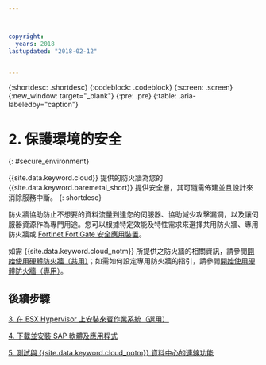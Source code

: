 ```yaml
---



copyright:
  years: 2018
lastupdated: "2018-02-12"


---
```


{:shortdesc: .shortdesc}
{:codeblock: .codeblock}
{:screen: .screen}
{:new_window: target="_blank"}
{:pre: .pre}
{:table: .aria-labeledby="caption"}

# 2. 保護環境的安全
{: #secure_environment}

{{site.data.keyword.cloud}} 提供的防火牆為您的 {{site.data.keyword.baremetal_short}} 提供安全層，其可隨需佈建並且設計來消除服務中斷。
{: shortdesc}

防火牆協助防止不想要的資料流量到達您的伺服器、協助減少攻擊漏洞，以及讓伺服器資源作為專門用途。您可以根據特定效能及特性需求來選擇共用防火牆、專用防火牆或 [Fortinet FortiGate 安全應用裝置](https://console.bluemix.net/docs/infrastructure/fortigate-10g/getting-started.html#getting-started-with-fortigate-security-appliance-10gbs)。

如需 {{site.data.keyword.cloud_notm}} 所提供之防火牆的相關資訊，請參閱[開始使用硬體防火牆（共用）](https://console.bluemix.net/docs/infrastructure/hardware-firewall-shared/getting-started.html#getting-started)；如需如何設定專用防火牆的指引，請參閱[開始使用硬體防火牆（專用）](https://console.bluemix.net/docs/infrastructure/hardware-firewall-dedicated/getting-started.html#getting-started)。

## 後續步驟

  [3. 在 ESX Hypervisor 上安裝來賓作業系統（選用）](/docs/infrastructure/sap-hana/hana-installing-guest-operating-system-VMware-deployments.html)

  [4. 下載並安裝 SAP 軟體及應用程式](/docs/infrastructure/sap-hana/hana-installing-SAP-landscape.html)
  
  [5. 測試與 {{site.data.keyword.cloud_notm}} 資料中心的連線功能](/docs/infrastructure/sap-hana/hana-testing-connectivity.html)
